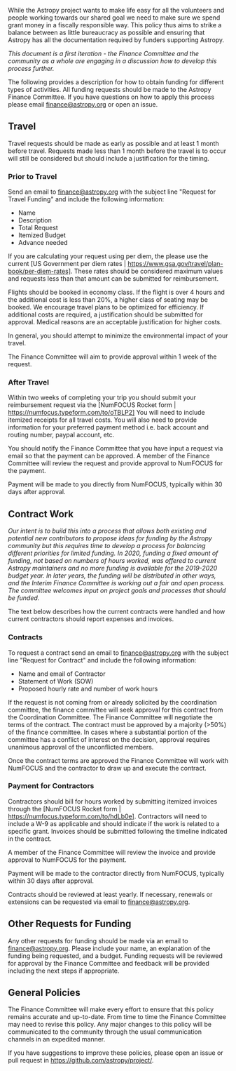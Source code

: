 While the Astropy project wants to make life easy for all the volunteers and people working towards our shared goal we need to make sure we spend grant money in a fiscally responsible way. This policy thus aims to strike a balance between as little bureaucracy as possible and ensuring that Astropy has all the documentation required by funders supporting Astropy.

*This document is a first iteration - the Finance Committee and the community as a whole are engaging in a discussion how to develop this process further.*

The following provides a description for how to obtain funding for different types of activities. All funding requests should be made to the Astropy Finance Committee. If you have questions on how to apply this process please email finance@astropy.org or open an issue.

## Travel

Travel requests should be made as early as possible and at least 1 month before travel. Requests made less than 1 month before the travel is to occur will still be considered but should include a justification for the timing.

### Prior to Travel

Send an email to finance@astropy.org with the subject line "Request for Travel Funding" and include the following information:
* Name
* Description
* Total Request
* Itemized Budget
* Advance needed

If you are calculating your request using per diem, the please use the current [US Government per diem rates | https://www.gsa.gov/travel/plan-book/per-diem-rates]. These rates should be considered maximum values and requests less than that amount can be submitted for reimbursement.

Flights should be booked in economy class. If the flight is over 4 hours and the additional cost is less than 20%, a higher class of seating may be booked. We encourage travel plans to be optimized for efficiency. If additional costs are required, a justification should be submitted for approval. Medical reasons are an acceptable justification for higher costs.   

In general, you should attempt to minimize the environmental impact
of your travel. 

The Finance Committee will aim to provide approval within 1 week of the request.

### After Travel

Within two weeks of completing your trip you should submit your reimbursement request via the [NumFOCUS Rocket form | https://numfocus.typeform.com/to/oTBLP2] You will need to include itemized receipts for all travel costs. You will also need to provide information for your preferred payment method i.e. back account and routing number, paypal account, etc. 

You should notify the Finance Committee that you have input a request via email so that the payment can be approved. A member of the Finance Committee will review the request and provide approval to NumFOCUS for the payment.

Payment will be made to you directly from  NumFOCUS, typically within 30 days after approval.

## Contract Work

*Our intent is to build this into a process that allows both existing
 and potential new contributors to propose ideas for funding by the
 Astropy community but this requires time to develop a process for
 balancing different priorities for limited funding.  In 2020, funding
 a fixed amount of funding, not based on numbers of hours worked, was offered to current Astropy maintainers and no more funding is
 available for the 2019-2020 budget year. In later years, the funding
 will be distributed in other ways, and the Interim Finance Committee
 is working out a fair and open process. The committee welcomes input
 on project goals and processes that should be funded.*

The text below describes how the current contracts were handled and
how current contractors should report expenses and invoices.

### Contracts
To request a contract send an email to finance@astropy.org with the subject line "Request for Contract" and include the following information:
* Name and email of Contractor
* Statement of Work (SOW)
* Proposed hourly rate and number of work hours

If the request is not coming from or already solicited by the coordination committee, the finance committee will seek approval for this contract from the Coordination Committee. The Finance Committee will negotiate the terms of the contract. The contract must be approved by a majority (>50%) of the finance committee. In cases where a substantial portion of the committee has a conflict of interest on the decision, approval requires unanimous approval of the unconflicted members.

Once the contract terms are approved the Finance Committee will work with NumFOCUS and the contractor to draw up and execute the contract.

### Payment for Contractors
Contractors should bill for hours worked by submitting itemized invoices through the [NumFOCUS Rocket form | https://numfocus.typeform.com/to/hdLb0e]. Contractors will need to include a W-9 as applicable and should indicate if the work is related to a specific grant. Invoices should be submitted following the timeline indicated in the contract.

A member of the Finance Committee will review the invoice and provide approval to NumFOCUS for the payment.

Payment will be made to the contractor directly from NumFOCUS, typically within 30 days after approval.

Contracts should be reviewed at least yearly. If necessary, renewals or extensions can be requested via email to finance@astropy.org.

## Other Requests for Funding

Any other requests for funding should be made via an email to finance@astropy.org. Please include your name, an explanation of the funding being requested, and a budget. Funding requests will be reviewed for approval by the Finance Committee and feedback will be provided including the next steps if appropriate. 

## General Policies

The Finance Committee will make every effort to ensure that this policy remains accurate and up-to-date. From time to time the Finance Committee may need to revise this policy. Any major changes to this policy will be communicated to the community through the usual communication channels in an expedited manner.

If you have suggestions to improve these policies, please open an issue or pull request in https://github.com/astropy/project/. 
